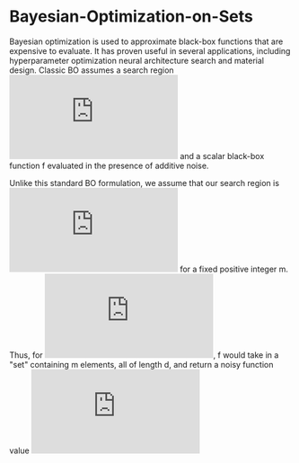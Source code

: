 # Bayesian-Optimization-on-Sets

Bayesian optimization is used to approximate black-box functions that are expensive to evaluate. It has proven useful in several applications, including hyperparameter optimization neural architecture search and material design. Classic BO assumes a search region ![equation](https://latex.codecogs.com/gif.latex?X%20%5Csubset%20%5Cmathcal%7BR%7D%5E%7Bd%7D) and a scalar black-box function f evaluated in the presence of additive noise. 

Unlike this standard BO formulation, we assume that our search region is ![equation](https://latex.codecogs.com/gif.latex?5Cmathcal%7BX%7D_%7Bset%7D%20%3D%20%5C%7B%20%5C%7Bx_%7B1%7D%2C...%2Cx_%7Bm%7D%5C%7D%20%7C%20x_%7Bi%7D%20%5Cin%20%5Cmathcal%7BX%7D%20%5Csubset%20%5Cmathcal%7BR%7D%5Ed%5C%7D) for a fixed positive integer m. Thus, for ![equation](https://latex.codecogs.com/gif.latex?X%20%5Cin%20%5Cmathcal%7BX%7D_%7Bset%7D), f would take in a "set" containing m elements, all of length d, and return a noisy function value ![equation](https://latex.codecogs.com/gif.latex?y%20%3D%20f%28X%29%20&plus;%20%5Cepsilon)